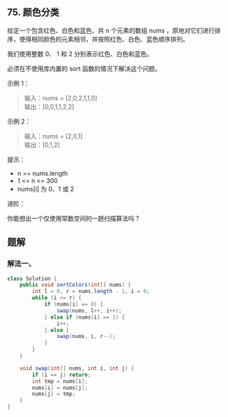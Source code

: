 ## 75. 颜色分类

给定一个包含红色、白色和蓝色、共 n 个元素的数组 nums ，原地对它们进行排序，使得相同颜色的元素相邻，并按照红色、白色、蓝色顺序排列。

我们使用整数 0、 1 和 2 分别表示红色、白色和蓝色。

必须在不使用库内置的 sort 函数的情况下解决这个问题。

 

示例 1：

>输入：nums = [2,0,2,1,1,0]  
>输出：[0,0,1,1,2,2]  


示例 2：

>输入：nums = [2,0,1]  
>输出：[0,1,2]  
 

提示：

- n == nums.length
- 1 <= n <= 300
- nums[i] 为 0、1 或 2
 

进阶：

你能想出一个仅使用常数空间的一趟扫描算法吗？


## 题解

### 解法一、

```java
class Solution {
    public void sortColors(int[] nums) {
        int l = 0, r = nums.length - 1, i = 0;
        while (i <= r) {
            if (nums[i] == 0) {
                swap(nums, l++, i++);
            } else if (nums[i] == 1) {
                i++;
            } else {
                swap(nums, i, r--);
            }
        }
    }

    void swap(int[] nums, int i, int j) {
        if (i == j) return;
        int tmp = nums[i];
        nums[i] = nums[j];
        nums[j] = tmp;
    }
}
```